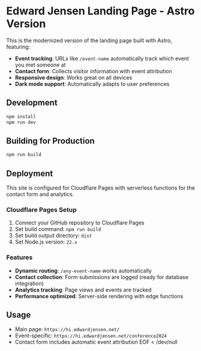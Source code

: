 # Edward Jensen Landing Page - Astro Version

This is the modernized version of the landing page built with Astro, featuring:

- **Event tracking**: URLs like `/event-name` automatically track which event you met someone at
- **Contact form**: Collects visitor information with event attribution
- **Responsive design**: Works great on all devices
- **Dark mode support**: Automatically adapts to user preferences

## Development

```bash
npm install
npm run dev
```

## Building for Production

```bash
npm run build
```

## Deployment

This site is configured for Cloudflare Pages with serverless functions for the contact form and analytics.

### Cloudflare Pages Setup

1. Connect your GitHub repository to Cloudflare Pages
2. Set build command: `npm run build`
3. Set build output directory: `dist`
4. Set Node.js version: `22.x`

### Features

- **Dynamic routing**: `/any-event-name` works automatically
- **Contact collection**: Form submissions are logged (ready for database integration)
- **Analytics tracking**: Page views and events are tracked
- **Performance optimized**: Server-side rendering with edge functions

## Usage

- Main page: `https://hi.edwardjensen.net/`
- Event-specific: `https://hi.edwardjensen.net/conference2024`
- Contact form includes automatic event attribution
EOF < /dev/null
